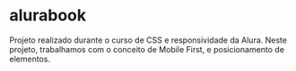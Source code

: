 # alurabook
Projeto realizado durante o curso de CSS e responsividade da Alura. 
Neste projeto, trabalhamos com o conceito de Mobile First, e posicionamento de elementos. 
